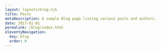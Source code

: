 ```yaml
---
layout: layouts/blog.njk
title: Posts
metaDescription: A sample Blog page listing various posts and authors.
date: 2017-01-01
permalink: /blog/index.html
eleventyNavigation:
  key: blog
  order: 0
---
```

